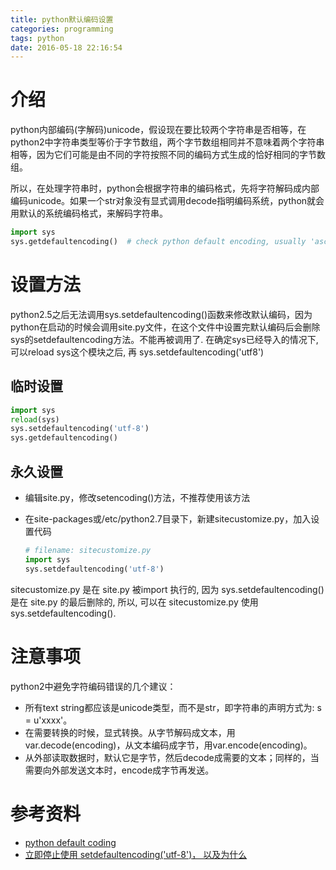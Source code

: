 ```yaml
---
title: python默认编码设置
categories: programming
tags: python
date: 2016-05-18 22:16:54
---
```



# 介绍 #

python内部编码(字解码)unicode，假设现在要比较两个字符串是否相等，在python2中字符串类型等价于字节数组，两个字节数组相同并不意味着两个字符串相等，因为它们可能是由不同的字符按照不同的编码方式生成的恰好相同的字节数组。

所以，在处理字符串时，python会根据字符串的编码格式，先将字符解码成内部编码unicode。如果一个str对象没有显式调用decode指明编码系统，python就会用默认的系统编码格式，来解码字符串。

```python
import sys
sys.getdefaultencoding()  # check python default encoding, usually 'ascii'
```

# 设置方法 #

python2.5之后无法调用sys.setdefaultencoding()函数来修改默认编码，因为python在启动的时候会调用site.py文件，在这个文件中设置完默认编码后会删除sys的setdefaultencoding方法。不能再被调用了.  在确定sys已经导入的情况下, 可以reload sys这个模块之后, 再 sys.setdefaultencoding('utf8')

## 临时设置 ##

```python
import sys
reload(sys)
sys.setdefaultencoding('utf-8')
sys.getdefaultencoding()
```

## 永久设置 ##

- 编辑site.py，修改setencoding()方法，不推荐使用该方法
- 在site-packages或/etc/python2.7目录下，新建sitecustomize.py，加入设置代码

  ```python
  # filename: sitecustomize.py
  import sys
  sys.setdefaultencoding('utf-8')
  ```
sitecustomize.py 是在 site.py 被import 执行的, 因为 sys.setdefaultencoding() 是在 site.py 的最后删除的, 所以, 可以在 sitecustomize.py 使用 sys.setdefaultencoding(). 


# 注意事项 #

python2中避免字符编码错误的几个建议：

- 所有text string都应该是unicode类型，而不是str，即字符串的声明方式为: s = u'xxxx'。
- 在需要转换的时候，显式转换。从字节解码成文本，用var.decode(encoding)，从文本编码成字节，用var.encode(encoding)。
- 从外部读取数据时，默认它是字节，然后decode成需要的文本；同样的，当需要向外部发送文本时，encode成字节再发送。

# 参考资料 #

- [python default coding](http://www.cnblogs.com/samlee/archive/2012/03/19/2406510.html)
- [立即停止使用 setdefaultencoding('utf-8')， 以及为什么](http://blog.ernest.me/post/python-setdefaultencoding-unicode-bytes)

